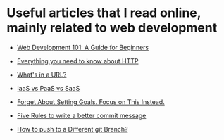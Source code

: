 Useful articles that I read online, mainly related to web development
======================================================================

- [Web Development 101: A Guide for Beginners](https://cs.fyi/guide/web-development-101-beginners-guide)

- [Everything you need to know about HTTP](https://cs.fyi/guide/http-in-depth)

- [What's in a URL?](https://cs.fyi/guide/whats-in-a-url)

- [IaaS vs PaaS vs SaaS](https://cs.fyi/guide/iaas-vs-paas-vs-saas)

- [Forget About Setting Goals. Focus on This Instead.](https://jamesclear.com/goals-systems)

- [Five Rules to write a better commit message](https://medhat.dev/blog/five-rules-for-better-commit-messages/)

- [How to push to a Different git Branch?](https://cs.fyi/guide/push-to-different-branch)

